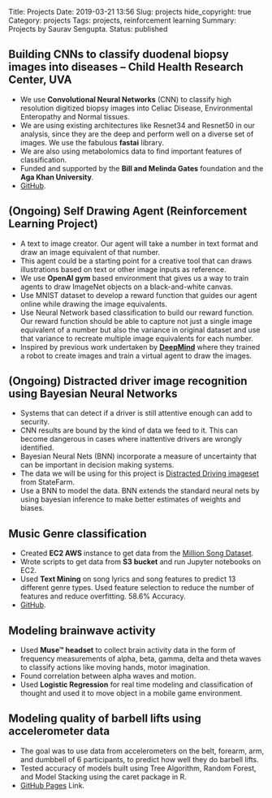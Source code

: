 Title: Projects
Date: 2019-03-21 13:56
Slug: projects
hide_copyright: true
Category: projects
Tags: projects, reinforcement learning
Summary: Projects by Saurav Sengupta.
Status: published

## Building CNNs to classify duodenal biopsy images into diseases – Child Health Research Center, UVA
* We use **Convolutional Neural Networks** (CNN) to classify high resolution digitized biopsy images into Celiac Disease, Environmental Enteropathy and Normal tissues. 
* We are using existing architectures like Resnet34 and Resnet50 in our analysis, since they are the deep and perform well on a diverse set of images. We use the fabulous **fastai** library.
* We are also using metabolomics data to find important features of classification.
* Funded and supported by the **Bill and Melinda Gates** foundation and the **Aga Khan University**.
* [GitHub](https://github.com/UVA-DSI-2019-Capstones/CHRC).

## (Ongoing) Self Drawing Agent (Reinforcement Learning Project)

* A text to image creator. Our agent will take a number in text format and draw an image equivalent of that number. 
* This agent could be a starting point for a creative tool that can draws illustrations based on text or other image inputs as reference. 
* We use **OpenAI gym** based environment that gives us a way to train agents to draw ImageNet objects on a black-and-white canvas. 
* Use MNIST dataset to develop a reward function that guides our agent online while drawing the image equivalents. 
* Use Neural Network based classification to build our reward function. Our reward function should be able to capture not just a single image equivalent of a number but also the variance in original dataset and use that variance to recreate multiple image equivalents for each number. 
* Inspired by previous work undertaken by **[DeepMind](https://deepmind.com/blog/learning-to-generate-images)** where they trained a robot to create images and train a virtual agent to draw the images.

## (Ongoing) Distracted driver image recognition using Bayesian Neural Networks

* Systems that can detect if a driver is still attentive enough can add to security. 
* CNN results are bound by the kind of data we feed to it. This can become dangerous in cases where inattentive drivers are wrongly identified. 
* Bayesian Neural Nets (BNN) incorporate a measure of uncertainty that can be important in decision making systems.
* The data we will be using for this project is [Distracted Driving imageset](https://www.kaggle.com/c/state-farm-distracted-driver-detection/data) from StateFarm. 
* Use a BNN to model the data. BNN extends the standard neural nets by using bayesian inference to make better estimates of weights and biases.

## Music Genre classification
* Created **EC2 AWS** instance to get data from the [Million Song Dataset](https://aws.amazon.com/datasets/million-song-dataset/). 
* Wrote scripts to get data from **S3 bucket** and run Jupyter notebooks on EC2.
* Used **Text Mining** on song lyrics and song features to predict 13 different genre types. Used feature selection to reduce the number of features and reduce overfitting. 58.6% Accuracy. 
* [GitHub](https://github.com/ssen7/sys6018-final-project).

## Modeling brainwave activity
* Used **Muse™ headset** to collect brain activity data in the form of frequency measurements of alpha, beta, gamma, delta and theta waves to classify actions like moving hands, motor imagination.
* Found correlation between alpha waves and motion. 
* Used **Logistic Regression** for real time modeling and classification of thought and used it to move object in a mobile game environment.

## Modeling quality of barbell lifts using accelerometer data
* The goal was to use data from accelerometers on the belt, forearm, arm, and dumbbell of 6 participants, to predict how well they do barbell lifts.
* Tested accuracy of models built using Tree Algorithm, Random Forest, and Model Stacking using the caret package in R. 
* [GitHub Pages](https://ssen7.github.io/practical-machine-learning-coursera/) Link.

